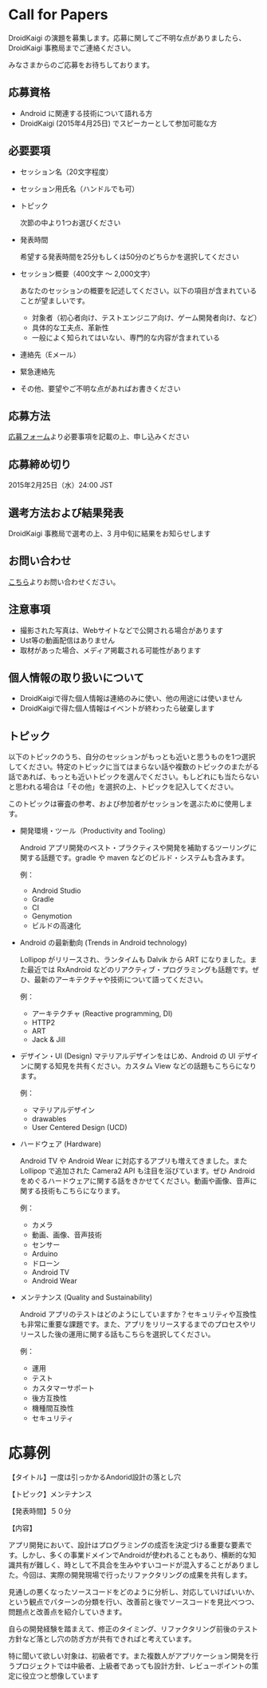 # Call for Papers
DroidKaigi の演題を募集します。応募に関してご不明な点がありましたら、DroidKaigi 事務局までご連絡ください。

みなさまからのご応募をお待ちしております。

## 応募資格
- Android に関連する技術について語れる方
- DroidKaigi (2015年4月25日) でスピーカーとして参加可能な方

## 必要要項
- セッション名（20文字程度）
- セッション用氏名（ハンドルでも可）
- トピック

    次節の中より1つお選びください
- 発表時間

    希望する発表時間を25分もしくは50分のどちらかを選択してください
- セッション概要（400文字 〜 2,000文字）

    あなたのセッションの概要を記述してください。以下の項目が含まれていることが望ましいです。

  - 対象者（初心者向け、テストエンジニア向け、ゲーム開発者向け、など）
  - 具体的な工夫点、革新性
  - 一般によく知られてはいない、専門的な内容が含まれている

- 連絡先（Eメール）
- 緊急連絡先
- その他、要望やご不明な点があればお書きください

## 応募方法
[応募フォーム](http://goo.gl/forms/Bgc2OUQJpJ)より必要事項を記載の上、申し込みください

## 応募締め切り
2015年2月25日（水）24:00 JST

## 選考方法および結果発表
DroidKaigi 事務局で選考の上、3 月中旬に結果をお知らせします

## お問い合わせ
[こちら](https://github.com/DroidKaigi/Questions/issues)よりお問い合わせください。

## 注意事項
- 撮影された写真は、Webサイトなどで公開される場合があります
- Ust等の動画配信はありません
- 取材があった場合、メディア掲載される可能性があります

## 個人情報の取り扱いについて
- DroidKaigiで得た個人情報は連絡のみに使い、他の用途には使いません
- DroidKaigiで得た個人情報はイベントが終わったら破棄します

## トピック
以下のトピックのうち、自分のセッションがもっとも近いと思うものを1つ選択してください。特定のトピックに当てはまらない話や複数のトピックのまたがる話であれば、もっとも近いトピックを選んでください。もしどれにも当たらないと思われる場合は「その他」を選択の上、トピックを記入してください。

このトピックは審査の参考、および参加者がセッションを選ぶために使用します。

  - 開発環境・ツール（Productivity and Tooling）

    Android アプリ開発のベスト・プラクティスや開発を補助するツーリングに関する話題です。gradle や maven などのビルド・システムも含みます。

     例：
    - Android Studio
    - Gradle
    - CI
    - Genymotion
    - ビルドの高速化
  - Android の最新動向 (Trends in Android technology)

    Lollipop がリリースされ、ランタイムも Dalvik から ART になりました。また最近では RxAndroid などのリアクティブ・プログラミングも話題です。ぜひ、最新のアーキテクチャや技術について語ってください。

     例：
    - アーキテクチャ (Reactive programming, DI)
    - HTTP2
    - ART
    - Jack & Jill
  - デザイン・UI (Design)
    マテリアルデザインをはじめ、Android の UI デザインに関する知見を共有ください。カスタム View などの話題もこちらになります。

     例：
    - マテリアルデザイン
    - drawables
    - User Centered Design (UCD)
  - ハードウェア (Hardware)

    Android TV や Android Wear に対応するアプリも増えてきました。また Lollipop で追加された Camera2 API も注目を浴びています。ぜひ Android をめぐるハードウェアに関する話をきかせてください。動画や画像、音声に関する技術もこちらになります。

     例：
    - カメラ
    - 動画、画像、音声技術
    - センサー
    - Arduino
    - ドローン
    - Android TV
    - Android Wear
  - メンテナンス (Quality and Sustainability)

    Android アプリのテストはどのようにしていますか？セキュリティや互換性も非常に重要な課題です。また、アプリをリリースするまでのプロセスやリリースした後の運用に関する話もこちらを選択してください。

     例：
    - 運用
    - テスト
    - カスタマーサポート
    - 後方互換性
    - 機種間互換性
    - セキュリティ

# 応募例
【タイトル】一度は引っかかるAndorid設計の落とし穴

【トピック】メンテナンス

【発表時間】５０分

【内容】

アプリ開発において、設計はプログラミングの成否を決定づける重要な要素です。しかし、多くの事業ドメインでAndroidが使われることもあり、横断的な知識共有が難しく、時として不具合を生みやすいコードが混入することがありました。今回は、実際の開発現場で行ったリファクタリングの成果を共有します。

見通しの悪くなったソースコードをどのように分析し、対応していけばいいか、という観点でパターンの分類を行い、改善前と後でソースコードを見比べつつ、問題点と改善点を紹介していきます。

自らの開発経験を踏まえて、修正のタイミング、リファクタリング前後のテスト方針など落とし穴の防ぎ方が共有できればと考えています。

特に聞いて欲しい対象は、初級者です。また複数人がアプリケーション開発を行うプロジェクトでは中級者、上級者であっても設計方針、レビューポイントの策定に役立つと想像しています
